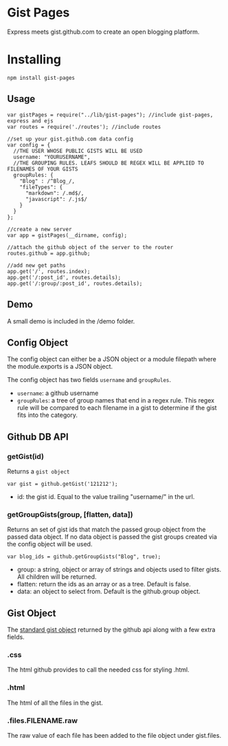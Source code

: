 # Gist Pages

Express meets gist.github.com to create an open blogging platform.

# Installing

	npm install gist-pages

## Usage

	var gistPages = require("../lib/gist-pages"); //include gist-pages, express and ejs
	var routes = require('./routes'); //include routes

	//set up your gist.github.com data config
	var config = {
	  //THE USER WHOSE PUBLIC GISTS WILL BE USED
	  username: "YOURUSERNAME",
	  //THE GROUPING RULES. LEAFS SHOULD BE REGEX WILL BE APPLIED TO FILENAMES OF YOUR GISTS
	  groupRules: {
	    "Blog" : /^Blog_/,
	    "fileTypes": {
	      "markdown": /.md$/,
	      "javascript": /.js$/
	    }
	  }
	};

	//create a new server
	var app = gistPages(__dirname, config);

	//attach the github object of the server to the router
	routes.github = app.github;

	//add new get paths
	app.get('/', routes.index);
	app.get('/:post_id', routes.details);
	app.get('/:group/:post_id', routes.details);

## Demo

A small demo is included in the /demo folder.

## Config Object

The config object can either be a JSON object or a module filepath where the module.exports is a JSON object.

The config object has two fields `username` and `groupRules`.

* `username`: a github username
* `groupRules`: a tree of group names that end in a regex rule. This regex rule will be compared to each filename in a gist to determine if the gist fits into the category.

## Github DB API

### getGist(id)

Returns a `gist object`

	var gist = github.getGist('121212');

* id: the gist id. Equal to the value trailing "username/" in the url.

### getGroupGists(group, [flatten, data])

Returns an set of gist ids that match the passed group object from the passed data object. If no data object is passed the gist groups created via the config object will be used.

	var blog_ids = github.getGroupGists("Blog", true);

* group: a string, object or array of strings and objects used to filter gists. All children will be returned.
* flatten: return the ids as an array or as a tree. Default is false.
* data: an object to select from. Default is the github.group object.

## Gist Object

The [standard gist object](http://developer.github.com/v3/gists/#get-a-single-gist) returned by the github api along with a few extra fields.

### .css

The html github provides to call the needed css for styling .html.

### .html

The html of all the files in the gist.

### .files.FILENAME.raw

The raw value of each file has been added to the file object under gist.files.